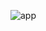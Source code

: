 
![app](https://user-images.githubusercontent.com/74598067/206747322-5f5f500a-f754-4328-8259-9a042d3b6526.png)
